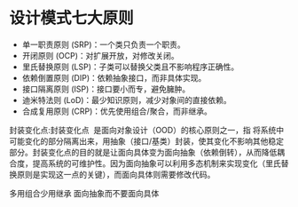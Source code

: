 # 设计模式七大原则

- 单一职责原则 (SRP)​​：一个类只负责一个职责。
- 开闭原则 (OCP)​​：对扩展开放，对修改关闭。
- 里氏替换原则 (LSP)​​：子类可以替换父类且不影响程序正确性。
- 依赖倒置原则 (DIP)​​：依赖抽象接口，而非具体实现。
- 接口隔离原则 (ISP)​​：接口要小而专，避免臃肿。
- 迪米特法则 (LoD)​​：最少知识原则，减少对象间的直接依赖。
- 合成复用原则 (CRP)​​：优先使用组合/聚合，而非继承。

封装变化点:封装变化点 ​ 是面向对象设计（OOD）的核心原则之一，指 ​ 将系统中可能变化的部分隔离出来，用抽象（接口/基类）封装，使其变化不影响其他稳定部分。封装变化点的目的就是让面向具体变为面向抽象（依赖倒转），从而降低耦合度，提高系统的可维护性。因为面向抽象可以利用多态机制来实现变化（里氏替换原则是实现这一点的关键），而面向具体则需要修改代码。

多用组合少用继承
面向抽象而不要面向具体
